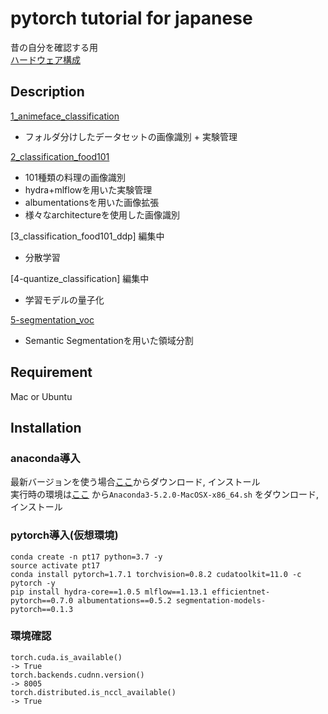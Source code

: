 pytorch tutorial for japanese
====

昔の自分を確認する用  
[ハードウェア構成](hardware.md)  

## Description
[1_animeface_classification](https://github.com/chatflip/tutorial_pytorch_japanese/tree/master/1_animeface_classification)  
- フォルダ分けしたデータセットの画像識別 + 実験管理  

[2_classification_food101](https://github.com/chatflip/tutorial_pytorch_japanese/tree/master/2_classification_food101)  
- 101種類の料理の画像識別
- hydra+mlflowを用いた実験管理
- albumentationsを用いた画像拡張
- 様々なarchitectureを使用した画像識別

[3_classification_food101_ddp] 編集中  
- 分散学習

[4-quantize_classification] 編集中  
- 学習モデルの量子化

[5-segmentation_voc](https://github.com/chatflip/tutorial_pytorch_japanese/tree/master/5-segmentation_voc)  
- Semantic Segmentationを用いた領域分割

## Requirement
Mac or Ubuntu

## Installation
### anaconda導入
最新バージョンを使う場合[ここ](https://www.anaconda.com/distribution/)からダウンロード, インストール  
実行時の環境は[ここ](https://repo.continuum.io/archive/) から```Anaconda3-5.2.0-MacOSX-x86_64.sh``` をダウンロード, インストール

### pytorch導入(仮想環境)
``` 
conda create -n pt17 python=3.7 -y  
source activate pt17  
conda install pytorch=1.7.1 torchvision=0.8.2 cudatoolkit=11.0 -c pytorch -y
pip install hydra-core==1.0.5 mlflow==1.13.1 efficientnet-pytorch==0.7.0 albumentations==0.5.2 segmentation-models-pytorch==0.1.3

```

### 環境確認
```
torch.cuda.is_available()
-> True
torch.backends.cudnn.version()
-> 8005
torch.distributed.is_nccl_available()
-> True
```